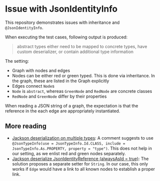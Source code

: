 # Issue with JsonIdentityInfo

This repository demonstrates issues with inheritance and `@JsonIdentityInfo`.

When executing the test cases, following output is produced:

> abstract types either need to be mapped to concrete types, have custom deserializer, or contain additional type information

The setting:

- Graph with nodes and edges
- Nodes can be either red or green typed. This is done via inheritance. In the graph, these are listed in the Graph explicitly
- Edges connect `Node`s
- `Node` is `abstract`, whereas `GreenNode` and `RedNode` are concrete classes
- `RedNode` and `GreenNode` differ by their properties

When reading a JSON string of a graph, the expectation is that the reference in the each edge are appropriately instantiated.

## More reading

- [Jackson deserialization on multiple types](https://stackoverflow.com/q/32766922/873282):
  A comment suggests to use `@JsonTypeInfo(use = JsonTypeInfo.Id.CLASS, include = JsonTypeInfo.As.PROPERTY, property = "type")`.
  This does not help in our setting, as we enlist red and green nodes separately.
- [Jackson deserialize JsonIdentityReference (alwaysAsId = true)](https://stackoverflow.com/q/18306040/873282):
  The solution proposes a separate setter for `String`.
  In our case, this only works if `Edge` would have a link to all known nodes to establish a proper link.
